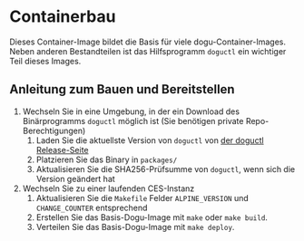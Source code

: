 # Containerbau

Dieses Container-Image bildet die Basis für viele dogu-Container-Images. Neben anderen Bestandteilen ist das Hilfsprogramm `doguctl` ein wichtiger Teil dieses Images.

## Anleitung zum Bauen und Bereitstellen

1. Wechseln Sie in eine Umgebung, in der ein Download des Binärprogramms `doguctl` möglich ist (Sie benötigen private Repo-Berechtigungen)
   1. Laden Sie die aktuellste Version von `doguctl` von [der doguctl Release-Seite](https://github.com/cloudogu/doguctl/releases)
   1. Platzieren Sie das Binary in `packages/`
   1. Aktualisieren Sie die SHA256-Prüfsumme von `doguctl`, wenn sich die Version geändert hat
2. Wechseln Sie zu einer laufenden CES-Instanz
   1. Aktualisieren Sie die `Makefile` Felder `ALPINE_VERSION` und `CHANGE_COUNTER` entsprechend
   2. Erstellen Sie das Basis-Dogu-Image mit `make` oder `make build`.
   3. Verteilen Sie das Basis-Dogu-Image mit `make deploy`.
